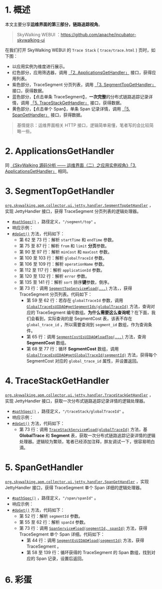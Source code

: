 # 1. 概述

本文主要分享**运维界面的第三部分，链路追踪视角**。

> SkyWalking WEBUI ：https://github.com/apache/incubator-skywalking-ui

在我们打开 SkyWalking WEBUI 的 `Trace Stack` ( `trace/trace.html` ) 页时，如下图：

[](http://www.iocoder.cn/images/SkyWalking/2020_11_01/01.png)

* 以应用实例为维度进行展示。
* 红色部分，应用筛选器，调用 [「2. ApplicationsGetHandler」](#) 接口，获得应用列表。
* 紫色部分，TraceSegment 分页列表，调用 [「3. SegmentTopGetHandler」](#) 接口，获得数据。
* 蓝色部分，【点击单条 TraceSegment】，**一次完整**的分布式链路追踪记录详情，调用 [「5. TraceStackGetHandler」](#) 接口，获得数据。
* 黄色部分，【点击单个 Span】，单条 Span 记录详情，调用 [「5. SpanGetHandler」](#) 接口，获得数据。

> 基情提示：运维界面相关 HTTP 接口，逻辑简单易懂，笔者写的会比较简略一些。 

# 2. ApplicationsGetHandler

同 [《SkyWalking 源码分析 —— 运维界面（二）之应用实例视角》「3. ApplicationsGetHandler」](http://www.iocoder.cn/SkyWalking/ui-2-instance/?self) 相同。

# 3. SegmentTopGetHandler

[`org.skywalking.apm.collector.ui.jetty.handler.SegmentTopGetHandler`](https://github.com/YunaiV/skywalking/blob/826af725e7477b5d8d49a479a5cbbdee021c8306/apm-collector/apm-collector-ui/collector-ui-jetty-provider/src/main/java/org/skywalking/apm/collector/ui/jetty/handler/SegmentTopGetHandler.java) ，实现 JettyHandler 接口，获得 TraceSegment 分页列表的逻辑处理器。

* [`#pathSpec()`](https://github.com/YunaiV/skywalking/blob/826af725e7477b5d8d49a479a5cbbdee021c8306/apm-collector/apm-collector-ui/collector-ui-jetty-provider/src/main/java/org/skywalking/apm/collector/ui/jetty/handler/SegmentTopGetHandler.java#L42) ，路径定义，`"/segment/top"` 。
* 响应示例：[](http://www.iocoder.cn/images/SkyWalking/2020_11_01/03.png)
* [`#doGet()`](https://github.com/YunaiV/skywalking/blob/826af725e7477b5d8d49a479a5cbbdee021c8306/apm-collector/apm-collector-ui/collector-ui-jetty-provider/src/main/java/org/skywalking/apm/collector/ui/jetty/handler/SegmentTopGetHandler.java#L52) 方法，代码如下：
    * 第 62 至 73 行：解析 `startTime` 和 `endTime` 参数。
    * 第 75 至 87 行：解析 `from` 和 `limit` **分页**参数。
    * 第 90 至 97 行：解析 `minCost` 和 `maxCost` 参数。
    * 第 100 至 103 行：解析 `globalTraceId` 参数。
    * 第 106 至 109 行：解析 `operationName` 参数。
    * 第 112 至 117 行：解析 `applicationId` 参数。
    * 第 120 至 132 行：解析 `error` 参数。
    * 第 135 至 141 行：解析 `sort` 排序**键**参数，倒序。
    * 第 73 行：调用 [`SegmentTopService#load(...)`](https://github.com/YunaiV/skywalking/blob/826af725e7477b5d8d49a479a5cbbdee021c8306/apm-collector/apm-collector-ui/collector-ui-jetty-provider/src/main/java/org/skywalking/apm/collector/ui/service/SegmentTopService.java#L53) 方法，，获得 TraceSegment 分页列表。代码如下：
        * 第 59 至 62 行：若存在 `globalTraceId` 参数，调用 [`GlobalTraceEsUIDAO#getSegmentIds(globalTraceId)`](https://github.com/YunaiV/skywalking/blob/826af725e7477b5d8d49a479a5cbbdee021c8306/apm-collector/apm-collector-storage/collector-storage-es-provider/src/main/java/org/skywalking/apm/collector/storage/es/dao/GlobalTraceEsUIDAO.java#L65) 方法，查询对应的 TraceSegment 编号数组。**为什么需要这么查询呢**？在下面，我们会看到，实际查询的是 SegmentCost 表，该表不存在 `global_trace_id` ，所以需要查询到 `segment_id` 数组，作为查询条件。
        * 第 65 行：调用 [`SegmentCostEsUIDAO#loadTop(...)`](https://github.com/YunaiV/skywalking/blob/826af725e7477b5d8d49a479a5cbbdee021c8306/apm-collector/apm-collector-storage/collector-storage-es-provider/src/main/java/org/skywalking/apm/collector/storage/es/dao/SegmentCostEsUIDAO.java#L50) 方法，查询 **SegmentCost** 数组。
        * 第 68 至 77 行：循环 **SegmentCost** 数组，调用 [`GlobalTraceEsUIDAO#getGlobalTraceId(segmentId)`](https://github.com/YunaiV/skywalking/blob/826af725e7477b5d8d49a479a5cbbdee021c8306/apm-collector/apm-collector-storage/collector-storage-es-provider/src/main/java/org/skywalking/apm/collector/storage/es/dao/GlobalTraceEsUIDAO.java#L46) 方法，获得每个 SegmentCost 对应的 `global_trace_id` 属性，并设置返回。

# 4. TraceStackGetHandler

[`org.skywalking.apm.collector.ui.jetty.handler.TraceStackGetHandler`](https://github.com/YunaiV/skywalking/blob/e26853f280a23a9eadb8267963b75727a65ea31a/apm-collector/apm-collector-ui/collector-ui-jetty-provider/src/main/java/org/skywalking/apm/collector/ui/jetty/handler/TraceStackGetHandler.java) ，实现 JettyHandler 接口，获取一次分布式链路追踪记录详情的逻辑处理器。

* [`#pathSpec()`](https://github.com/YunaiV/skywalking/blob/e26853f280a23a9eadb8267963b75727a65ea31a/apm-collector/apm-collector-ui/collector-ui-jetty-provider/src/main/java/org/skywalking/apm/collector/ui/jetty/handler/TraceStackGetHandler.java#L40) ，路径定义，`"/traceStack/globalTraceId"` 。
* 响应示例：[](http://www.iocoder.cn/images/SkyWalking/2020_11_01/04.png)
* [`#doGet()`](https://github.com/YunaiV/skywalking/blob/e26853f280a23a9eadb8267963b75727a65ea31a/apm-collector/apm-collector-ui/collector-ui-jetty-provider/src/main/java/org/skywalking/apm/collector/ui/jetty/handler/TraceStackGetHandler.java#L50) 方法，代码如下：
    * 第 73 行：调用 [`TraceStackService#load(globalTraceId)`](https://github.com/YunaiV/skywalking/blob/e26853f280a23a9eadb8267963b75727a65ea31a/apm-collector/apm-collector-ui/collector-ui-jetty-provider/src/main/java/org/skywalking/apm/collector/ui/service/TraceStackService.java#L59) 方法，基 **GlobalTrace** 和 **Segment** 表，获取一次分布式链路追踪记录详情的逻辑处理器。逻辑较为繁琐，笔者已经添加注释，胖友调试一下，很容易明白滴。[](http://www.iocoder.cn/images/SkyWalking/2020_11_01/05.png)

# 5. SpanGetHandler

[`org.skywalking.apm.collector.ui.jetty.handler.SpanGetHandler`](https://github.com/YunaiV/skywalking/blob/c3f55e55593158e065b9589855ca90e819558765/apm-collector/apm-collector-ui/collector-ui-jetty-provider/src/main/java/org/skywalking/apm/collector/ui/jetty/handler/SpanGetHandler.java) ，实现 JettyHandler 接口，获得 TraceSegment 单个 Span 详细的逻辑处理器。

* [`#pathSpec()`](https://github.com/YunaiV/skywalking/blob/c3f55e55593158e065b9589855ca90e819558765/apm-collector/apm-collector-ui/collector-ui-jetty-provider/src/main/java/org/skywalking/apm/collector/ui/jetty/handler/SpanGetHandler.java#L40) ，路径定义，`"/span/spanId"` 。
* 响应示例：[](http://www.iocoder.cn/images/SkyWalking/2020_11_01/02.png)
* [`#doGet()`](https://github.com/YunaiV/skywalking/blob/c3f55e55593158e065b9589855ca90e819558765/apm-collector/apm-collector-ui/collector-ui-jetty-provider/src/main/java/org/skywalking/apm/collector/ui/jetty/handler/SpanGetHandler.java#L50) 方法，代码如下：
    * 第 52 行：解析 `segmentId` 参数。
    * 第 55 至 62 行：解析 `spanId` 参数。
    * 第 73 行：调用 [`SpanService#load(segmentId, spanId)`](https://github.com/YunaiV/skywalking/blob/c3f55e55593158e065b9589855ca90e819558765/apm-collector/apm-collector-ui/collector-ui-jetty-provider/src/main/java/org/skywalking/apm/collector/ui/service/SpanService.java#L54) 方法，获得 TraceSegment 单个 Span 详细。代码如下：
        * 第 44 行：调用 [`SegmentEsUIDAO#load(segmentId)`](https://github.com/YunaiV/skywalking/blob/c3f55e55593158e065b9589855ca90e819558765/apm-collector/apm-collector-storage/collector-storage-es-provider/src/main/java/org/skywalking/apm/collector/storage/es/dao/SegmentEsUIDAO.java#L45) 方法，获得 TraceSegment 。
        * 第 58 至 139 行：循环获得的 TraceSegment 的 Span 数组，找到对应的 Span 记录，设置后返回。

# 6. 彩蛋


